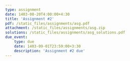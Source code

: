 ```yaml
---
type: assignment
date: 1403-08-20T4:00:00+4:30
title: 'Assignment #2'
pdf: /static_files/assignments/asg.pdf
attachment: /static_files/assignments/asg.zip
solutions: /static_files/assignments/asg_solutions.pdf
due_event: 
    type: due
    date: 1403-09-01T23:59:00+3:30
    description: 'Assignment #2 due'
---
```

